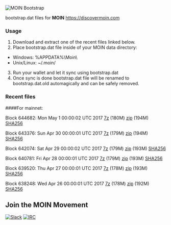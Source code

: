 ![MOIN Bootstrap](https://i.imgur.com/KjM1jMp.jpg)

bootstrap.dat files for **MOIN** https://discovermoin.com

### Usage

1. Download and extract one of the recent files linked below.
2. Place bootstrap.dat file inside of your MOIN data directory:
 - Windows: %APPDATA%\Moin\
 - Unix/Linux: ~/.moin/
3. Run your wallet and let it sync using bootstrap.dat
4. Once sync is done bootstrap.dat file will be renamed to bootstrap.dat.old automagically and can be safely removed.


### Recent files

####For mainnet:

Block 644682: Mon May  1 00:00:02 UTC 2017 [7z](https://transfer.sh/Vabig/bootstrap.dat.20170501.7z) (180M) [zip](https://transfer.sh/67Tlc/bootstrap.dat.20170501.zip) (194M) [SHA256](https://transfer.sh/bos6a/sha256.txt)

Block 643376: Sun Apr 30 00:00:01 UTC 2017 [7z](https://transfer.sh/Kh9hT/bootstrap.dat.20170430.7z) (179M) [zip](https://transfer.sh/YuK9j/bootstrap.dat.20170430.zip) (194M) [SHA256](https://transfer.sh/HyAZL/sha256.txt)

Block 642074: Sat Apr 29 00:00:02 UTC 2017 [7z](https://transfer.sh/w6ZG7/bootstrap.dat.20170429.7z) (179M) [zip](https://transfer.sh/lP0fK/bootstrap.dat.20170429.zip) (193M) [SHA256](https://transfer.sh/JWgJC/sha256.txt)

Block 640781: Fri Apr 28 00:00:01 UTC 2017 [7z](https://transfer.sh/l2woa/bootstrap.dat.20170428.7z) (179M) [zip](https://transfer.sh/KISnw/bootstrap.dat.20170428.zip) (193M) [SHA256](https://transfer.sh/2fBwZ/sha256.txt)

Block 639520: Thu Apr 27 00:00:01 UTC 2017 [7z](https://transfer.sh/ohl7U/bootstrap.dat.20170427.7z) (178M) [zip](https://transfer.sh/SLzN4/bootstrap.dat.20170427.zip) (193M) [SHA256](https://transfer.sh/166fZn/sha256.txt)

Block 638248: Wed Apr 26 00:00:01 UTC 2017 [7z](https://transfer.sh/4sL4C/bootstrap.dat.20170426.7z) (178M) [zip](https://transfer.sh/TmS6U/bootstrap.dat.20170426.zip) (192M) [SHA256](https://transfer.sh/qr9Xx/sha256.txt)

## Join the MOIN Movement

[![Slack](https://i.imgur.com/Xy0IEJN.png)](https://discovermoin.herokuapp.com)
[![IRC](http://i.imgur.com/amUnKGQ.png)](https://kiwiirc.com/client/irc.freenode.net/#moin-crypto)
